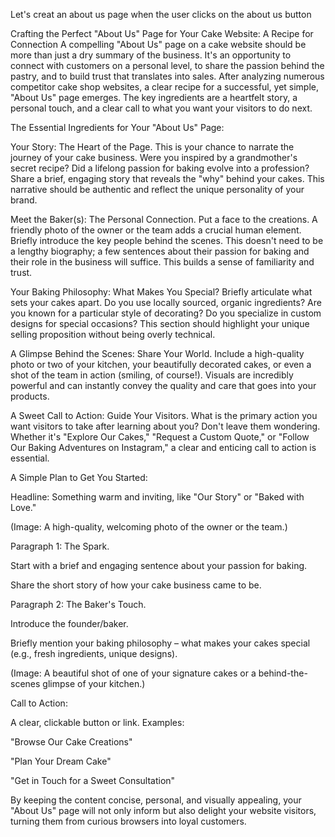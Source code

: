 Let's creat an about us page when the user clicks on the about us button

Crafting the Perfect "About Us" Page for Your Cake Website: A Recipe for Connection
A compelling "About Us" page on a cake website should be more than just a dry summary of the business. It's an opportunity to connect with customers on a personal level, to share the passion behind the pastry, and to build trust that translates into sales. After analyzing numerous competitor cake shop websites, a clear recipe for a successful, yet simple, "About Us" page emerges. The key ingredients are a heartfelt story, a personal touch, and a clear call to what you want your visitors to do next.

The Essential Ingredients for Your "About Us" Page:

Your Story: The Heart of the Page. This is your chance to narrate the journey of your cake business. Were you inspired by a grandmother's secret recipe? Did a lifelong passion for baking evolve into a profession? Share a brief, engaging story that reveals the "why" behind your cakes. This narrative should be authentic and reflect the unique personality of your brand.

Meet the Baker(s): The Personal Connection. Put a face to the creations. A friendly photo of the owner or the team adds a crucial human element. Briefly introduce the key people behind the scenes. This doesn't need to be a lengthy biography; a few sentences about their passion for baking and their role in the business will suffice. This builds a sense of familiarity and trust.

Your Baking Philosophy: What Makes You Special? Briefly articulate what sets your cakes apart. Do you use locally sourced, organic ingredients? Are you known for a particular style of decorating? Do you specialize in custom designs for special occasions? This section should highlight your unique selling proposition without being overly technical.

A Glimpse Behind the Scenes: Share Your World. Include a high-quality photo or two of your kitchen, your beautifully decorated cakes, or even a shot of the team in action (smiling, of course!). Visuals are incredibly powerful and can instantly convey the quality and care that goes into your products.

A Sweet Call to Action: Guide Your Visitors. What is the primary action you want visitors to take after learning about you? Don't leave them wondering. Whether it's "Explore Our Cakes," "Request a Custom Quote," or "Follow Our Baking Adventures on Instagram," a clear and enticing call to action is essential.

A Simple Plan to Get You Started:

Headline: Something warm and inviting, like "Our Story" or "Baked with Love."

(Image: A high-quality, welcoming photo of the owner or the team.)

Paragraph 1: The Spark.

Start with a brief and engaging sentence about your passion for baking.

Share the short story of how your cake business came to be.

Paragraph 2: The Baker's Touch.

Introduce the founder/baker.

Briefly mention your baking philosophy – what makes your cakes special (e.g., fresh ingredients, unique designs).

(Image: A beautiful shot of one of your signature cakes or a behind-the-scenes glimpse of your kitchen.)

Call to Action:

A clear, clickable button or link. Examples:

"Browse Our Cake Creations"

"Plan Your Dream Cake"

"Get in Touch for a Sweet Consultation"

By keeping the content concise, personal, and visually appealing, your "About Us" page will not only inform but also delight your website visitors, turning them from curious browsers into loyal customers.
